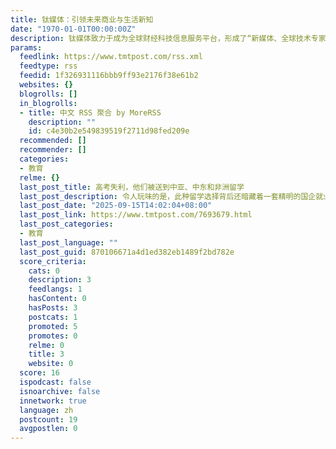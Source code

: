 ```yaml
---
title: 钛媒体：引领未来商业与生活新知
date: "1970-01-01T00:00:00Z"
description: 钛媒体致力于成为全球财经科技信息服务平台，形成了“新媒体、全球技术专家网络、科技IP与创意产品服务、科技股数据服务”四大业务板块和“钛媒
params:
  feedlink: https://www.tmtpost.com/rss.xml
  feedtype: rss
  feedid: 1f326931116bbb9ff93e2176f38e61b2
  websites: {}
  blogrolls: []
  in_blogrolls:
  - title: 中文 RSS 聚合 by MoreRSS
    description: ""
    id: c4e30b2e549839519f2711d98fed209e
  recommended: []
  recommender: []
  categories:
  - 教育
  relme: {}
  last_post_title: 高考失利，他们被送到中亚、中东和非洲留学
  last_post_description: 令人玩味的是，此种留学选择背后还暗藏着一套精明的国企就业以及考公考编攻略。
  last_post_date: "2025-09-15T14:02:04+08:00"
  last_post_link: https://www.tmtpost.com/7693679.html
  last_post_categories:
  - 教育
  last_post_language: ""
  last_post_guid: 870106671a4d1ed382eb1489f2bd782e
  score_criteria:
    cats: 0
    description: 3
    feedlangs: 1
    hasContent: 0
    hasPosts: 3
    postcats: 1
    promoted: 5
    promotes: 0
    relme: 0
    title: 3
    website: 0
  score: 16
  ispodcast: false
  isnoarchive: false
  innetwork: true
  language: zh
  postcount: 19
  avgpostlen: 0
---
```

